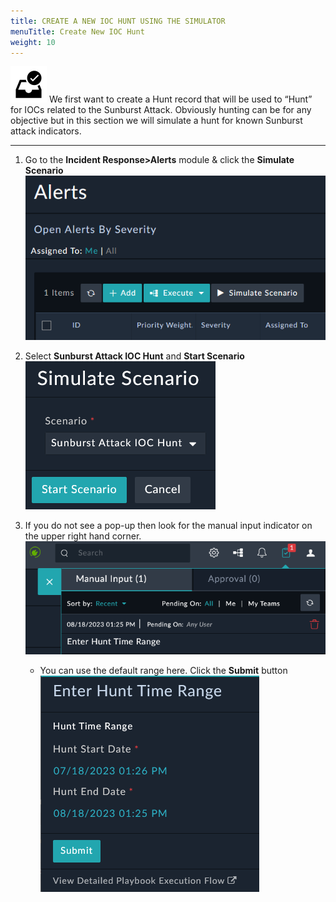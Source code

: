 ```yaml
---
title: CREATE A NEW IOC HUNT USING THE SIMULATOR
menuTitle: Create New IOC Hunt
weight: 10
---
```


![user_complete_icon](check_box.svg)
We first want to create a Hunt record that will be used to “Hunt” for IOCs related to the Sunburst Attack. Obviously hunting can be for any objective but in this section we will simulate a hunt for known Sunburst attack indicators.

---

1. Go to the **Incident Response>Alerts** module & click the **Simulate Scenario**
![Simulate Scenario](simulate.png)

2. Select **Sunburst Attack IOC Hunt** and **Start Scenario** ![Start Scenario](start.png)

3. If you do not see a pop-up then look for the manual input indicator on the upper right hand corner. ![Manual Input Selection](nopop.png)
    - You can use the default range here. Click the **Submit** button
    ![Hunt Time Range](default.png)
